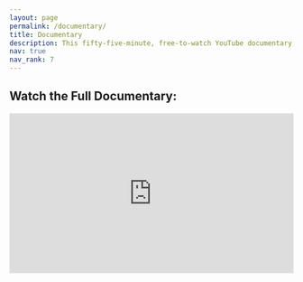 ```yaml
---
layout: page
permalink: /documentary/
title: Documentary 
description: This fifty-five-minute, free-to-watch YouTube documentary, called "Expanding the Spider-Verse with Spidersonas," includes an overview of the Spidersona phenomeon and the creativity that is integrated into every single Spidersona design.
nav: true
nav_rank: 7
---
```


## Watch the Full Documentary:

<div style="max-width: 1280px"><div style="position: relative; padding-bottom: 56.25%; height: 0; overflow: hidden;"><iframe src="https://www.youtube.com/embed/wC-VjYhuhPQ?si=6hCu1OB_f2KI36Xn" width="1280" height="720" frameborder="0" scrolling="no" allowfullscreen allow="autoplay" title="Expanding the Spider-Verse Documentary" style="border:none; position: absolute; top: 0; left: 0; right: 0; bottom: 0; height: 100%; max-width: 100%;"></iframe>
